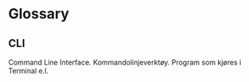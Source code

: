 # Glossary

## CLI

Command Line Interface. Kommandolinjeverktøy. Program som kjøres i Terminal e.l.

